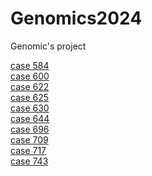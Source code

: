# Genomics2024
Genomic's project 

[case 584](https://elenalippolis9.github.io/genomics2024/multiqc_report_case584.html) <br>
[case 600](https://elenalippolis9.github.io/genomics2024/multiqc_report_case600.html) <br>
[case 622](https://elenalippolis9.github.io/genomics2024/multiqc_report_case622.html) <br>
[case 625](https://elenalippolis9.github.io/genomics2024/multiqc_report_case625.html) <br>
[case 630](https://elenalippolis9.github.io/genomics2024/multiqc_report_case630.html) <br>
[case 644](https://elenalippolis9.github.io/genomics2024/multiqc_report_case644.html) <br>
[case 696](https://elenalippolis9.github.io/genomics2024/multiqc_report_case696.html) <br>
[case 709](https://elenalippolis9.github.io/genomics2024/multiqc_report_case709.html) <br>
[case 717](https://elenalippolis9.github.io/genomics2024/multiqc_report_case717.html) <br>
[case 743](https://elenalippolis9.github.io/genomics2024/multiqc_report_case743.html) <br>









